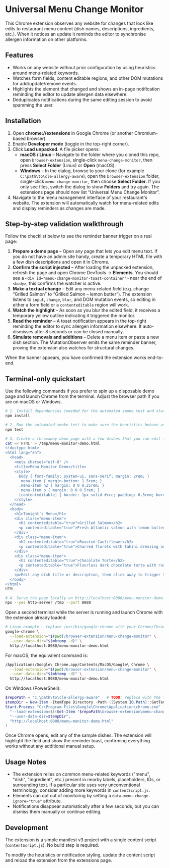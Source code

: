 # Universal Menu Change Monitor

This Chrome extension observes any website for changes that look like edits to restaurant menu content (dish names, descriptions, ingredients, etc.). When it notices an update it reminds the editor to synchronise allergen information on other platforms.

## Features

- Works on any website without prior configuration by using heuristics around menu-related keywords.
- Watches form fields, content editable regions, and other DOM mutations for add/update/remove events.
- Highlights the element that changed and shows an in-page notification reminding the editor to update allergen data elsewhere.
- Deduplicates notifications during the same editing session to avoid spamming the user.

## Installation

1. Open **chrome://extensions** in Google Chrome (or another Chromium-based browser).
2. Enable **Developer mode** (toggle in the top-right corner).
3. Click **Load unpacked**. A file picker opens:
   - **macOS / Linux** – Navigate to the folder where you cloned this repo, open `browser-extension`, single-click `menu-change-monitor`, then press **Select Folder** (Linux) or **Open** (macOS).
   - **Windows** – In the dialog, browse to your clone (for example `C:\path\to\cle-allergy-aware`), open the `browser-extension` folder, single-click `menu-change-monitor`, then choose **Select Folder**. If you only see files, switch the dialog to show **Folders** and try again.
   The extensions page should now list “Universal Menu Change Monitor”.
4. Navigate to the menu management interface of your restaurant's website. The extension will automatically watch for menu-related edits and display reminders as changes are made.

## Step-by-step validation walkthrough

Follow the checklist below to see the reminder banner trigger on a real page:

1. **Prepare a demo page** – Open any page that lets you edit menu text. If you do not have an admin site handy, create a temporary HTML file with a few dish descriptions and open it in Chrome.
2. **Confirm the script injected** – After loading the unpacked extension, refresh the page and open Chrome DevTools → **Elements**. You should see a `<div id="menu-change-monitor-toast-container">` near the end of `<body>`; this confirms the watcher is active.
3. **Make a textual change** – Edit any menu-related field (e.g. change “Grilled Salmon” to “Grilled Salmon – lemon butter”). The extension listens to `input`, `change`, `blur`, and DOM mutation events, so editing in either a form field or a `contenteditable` region will work.
4. **Watch the highlight** – As soon as you blur the edited field, it receives a temporary yellow outline indicating it triggered the monitor.
5. **Read the reminder** – A toast notification appears in the top-right reminding the editor to sync allergen information elsewhere. It auto-dismisses after 8 seconds or can be closed manually.
6. **Simulate removals and additions** – Delete a menu item or paste a new dish section. The MutationObserver emits the same reminder banner, proving the extension also watches for structural changes.

When the banner appears, you have confirmed the extension works end-to-end.

## Terminal-only quickstart

Use the following commands if you prefer to spin up a disposable demo page and launch Chrome from the terminal. Adjust the
browser path if you are on macOS or Windows.

```bash
# 1. Install dependencies (needed for the automated smoke test and static file server)
npm install

# 2. Run the automated smoke test to make sure the heuristics behave as expected
npm test

# 3. Create a throwaway demo page with a few dishes that you can edit in-place
cat <<'HTML' > /tmp/menu-monitor-demo.html
<!doctype html>
<html lang="en">
  <head>
    <meta charset="utf-8" />
    <title>Menu Monitor Demo</title>
    <style>
      body { font-family: system-ui, sans-serif; margin: 2rem; }
      .menu-item { margin-bottom: 1.5rem; }
      .menu-item h2 { margin: 0 0 0.25rem; }
      .menu-item p { margin: 0 0 0.5rem; }
      [contenteditable] { border: 1px solid #ccc; padding: 0.5rem; border-radius: 6px; }
    </style>
  </head>
  <body>
    <h1>Tonight's Menu</h1>
    <div class="menu-item">
      <h2 contenteditable="true">Grilled Salmon</h2>
      <p contenteditable="true">Fresh Atlantic salmon with lemon butter sauce.</p>
    </div>
    <div class="menu-item">
      <h2 contenteditable="true">Roasted Cauliflower</h2>
      <p contenteditable="true">Charred florets with tahini dressing and toasted almonds.</p>
    </div>
    <div class="menu-item">
      <h2 contenteditable="true">Chocolate Torte</h2>
      <p contenteditable="true">Flourless dark chocolate torte with raspberry coulis.</p>
    </div>
    <p>Edit any dish title or description, then click away to trigger the reminder banner.</p>
  </body>
</html>
HTML

# 4. Serve the page locally on http://localhost:8080/menu-monitor-demo.html
npx --yes http-server /tmp --port 8080
```

Open a second terminal while the server is running and launch Chrome with the extension already loaded:

```bash
# Linux example – replace /usr/bin/google-chrome with your Chrome/Chromium binary if different
google-chrome \
  --load-extension="$(pwd)/browser-extension/menu-change-monitor" \
  --user-data-dir="$(mktemp -d)" \
  http://localhost:8080/menu-monitor-demo.html
```

For macOS, the equivalent command is:

```bash
/Applications/Google\ Chrome.app/Contents/MacOS/Google\ Chrome \
  --load-extension="$(pwd)/browser-extension/menu-change-monitor" \
  --user-data-dir="$(mktemp -d)" \
  http://localhost:8080/menu-monitor-demo.html
```

On Windows (PowerShell):

```powershell
$repoPath = "C:\path\to\cle-allergy-aware"   # TODO: replace with the folder where you cloned this repo
$tempDir = New-Item -ItemType Directory -Path ([System.IO.Path]::GetTempPath()) -Name "menu-monitor-demo"
Start-Process "C:\Program Files\Google\Chrome\Application\chrome.exe" -ArgumentList @(
  "--load-extension=$((Get-Item "$repoPath\browser-extension\menu-change-monitor").FullName)",
  "--user-data-dir=$tempDir",
  "http://localhost:8080/menu-monitor-demo.html"
)
```

Once Chrome opens, edit any of the sample dishes. The extension will highlight the field and show the reminder toast,
confirming everything works without any additional manual setup.

## Usage Notes

- The extension relies on common menu-related keywords ("menu", "dish", "ingredient", etc.) present in nearby labels, placeholders, IDs, or surrounding text. If a particular site uses very unconventional terminology, consider adding more keywords in `contentScript.js`.
- Elements can opt out of monitoring by setting a `data-menu-change-ignore="true"` attribute.
- Notifications disappear automatically after a few seconds, but you can dismiss them manually or continue editing.

## Development

The extension is a simple manifest v3 project with a single content script (`contentScript.js`). No build step is required.

To modify the heuristics or notification styling, update the content script and reload the extension from the extensions page.
